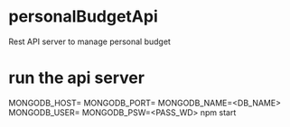 # personalBudgetApi
Rest API server to manage personal budget

# run the api server
MONGODB_HOST=<HOSTNAME> MONGODB_PORT=<PORT> MONGODB_NAME=<DB_NAME> MONGODB_USER=<LOGIN> MONGODB_PSW=<PASS_WD> npm start 
